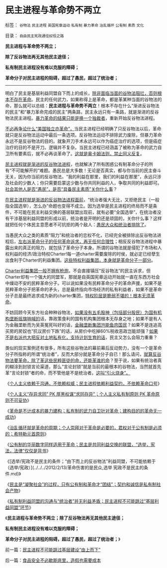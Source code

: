 # 民主进程与革命势不两立

标签： `谷物法` `民主进程` `英国宪章运动` `私有制` `暴力革命` `治乱循环` `公有制` `素质` `文化` 

目录： `自由民主宪政通往奴役之路`

**民主进程与革命势不两立；**

**除了反谷物法再无其他民主途径；**

**私有制民主进程没有难以克服的障碍；**

**革命分子对民主进程的阻碍，超过了愚民，超过了统治者；**

****

明白了民主是基层利益同盟自下而上的成长，[除非面临当面的谷物法阻拦，否则根本不存在革命](../../../2012/1/19/建构社会是大忌讳；“反谷物法”不是革命.md)。民主的任何武力，如果称得上是革命，都是革某种当面的谷物法的命，那么就可以总结：**民主进程与革命势不两立**！根本不存在什么“渐进反谷物法的民主”和“暴力革命完成的民主”两条路，民主永远只有一条路，就是渐进的反谷物法民主进程。[暴力革命的结果只能是换一个独裁者](../../../2011/5/3/内战将与“小政府进程”背道而驰.md)，重新开始反谷物法进程。

[不必再争论什么“美国独立亦革命”，](../../../2012/2/12/革命是不计成本的暴力建构；武力自卫针对革命.md)当民主进程已经明确了只反谷物法以后，革命就只是反谷物法运动中最后一条选项。反谷物法运动不排除武力废除，但暴力革命永远不是反谷物法的目的。就象开刀手术永远可以作为癌症治疗的选项，但是癌症治疗的目的不是开刀。逻辑并不复杂。当民主进程已经涵盖了被称为革命的武力自卫所有要素后，就不必再谈革命了。[这就是奥卡姆法则，禁止同义反复](../../../2010/1/5/存实除虚的奥卡姆剃刀法则.md)。

[民主进程就是渐进的反谷物法进程](../../../2012/2/11/民主依赖利益契约，不依赖革命口号.md)，也就解决了所有困惑公有制革命分子的所有“不可能解开的”难题。愚民总是大多数！无论是否真实，都与你当前的民主奋斗无关，因为你当前的反谷物法，“我的利益在那里，我们的利益在那里”，永远只涉及社会的少数人；你只需要启蒙这少数与你共同利益的人，争取共同的利益即可。[社会其他人是否“愚民”，是否“具备民主素质”关你什么事](../../../2012/2/8/个人主义眼中的革命分子和不革命的韩寒.md)？

[在民主进程就是渐进的反谷物法进程面前](../../../2012/2/2/革命都是预设公有制前提下的暴民运动.md)，“统治者强大无比，又拒绝民主（一般指全国选举），怎么办”命题也变得不成立。因为选举是民主进程的终局而不是条件，不可能在民主利益交换的基层联盟出现前，就有必要“全国选举”，在统治者没有干涉基层利益同盟的形成以前，统治者是开明的还是顽固的，关你什么事？这样就把任何个体民主意愿者不可抗拒的两个敌人：[愚民大众和统治者排除了](../../../2012/1/4/民主进程，既非从下而上，也非从上而下.md)。

当愚民大众之类的素质“阻力”和统治者的恋权不化，已经完全被排除出反谷物法进程后，[左右派革命分子的任何革命诉求，再无任何合理性](../../../2012/2/11/言论管制对极端分子无效，文人普遍性严重左倾.md)；相反反谷物法进程中暴露出来的真正的阻力，就包括了革命分子本身。所谓的谷物法就是侵犯了市场和人权利益的经济/政治特权Charter!每一道charter需要废除的时侯，就必定已经孽生出食利于Charter的利益集团。[这些特权利益集团，本身就是革命分子一部分](../../../2012/2/1/横眉冷对伪君子，左狗总是闹革命.md)。

[Charter利益集团一般不拥有枪炮](../../../2012/1/30/达沃斯论坛倒打一耙.md)，不会直接镇压“反谷物法”的民主诉求，但Charter却有一个强大的同盟军，那就是自英国宪章运动开始就一直在东西方社会中燥动不安的民粹革命分子。可以说如果没有民粹革命分子的革命声援，如果不是民粹革命分子把革命的矛头，总是最终指向市场经济的私有利益者，如果不是革命分子总是最终追求成为新的charter集团，[特权阶层是脆弱不堪的！根本无须革命](../../../2009/8/27/富人不需要保护，特权才需要保护.md)。

不妨回顾今天东方社会种种谷物法，[如果没有五毛股神（包括部分股民）为国有机构垄断摇旗呐喊的](../../../2012/1/10/机构型股神的“谷物法”，政治型股神和孔庆东老师.md)话，靠政策食利的国有机构集团根本无存身之地；如果不是有人为金融垄断而为吴英冤死叫好的话，[金融垄断集团岂能鱼肉国民](../../../2012/1/5/股市的风险到底有多大？更大的风险从那里来？.md)？如果不是连追高买房的房奴也“抗议房价下跌”的话，从房价中吃掉60%税收恶政岂能顽强？[如果不是右派也大把反对土地私有化，支持计划生育的话](http://blog.sina.com.cn/s/blog_625a50920100zg7f.html)，民主又怎么会阻力重重？

类似的现实案例还有很多，所有这些谷物法的幕前幕后反动势力，没有一个是革命分子所指称的所谓“统治者”，反而大部分就是革命分子自已！那么请问，[就算反谷物法要革命，除了革这些民粹匪徒的命，还能革谁的命](../../../2012/1/2/愚民三步曲和三层次的愚民：“文过饰非，虚拟正义，以邻为壑”.md)？至于说，如果有统治者真的糊涂到封锁言论渠道，那么“言论封锁”就是当前的最根本的谷物法，当然就首先革“言论封锁”者的命，而不管他是不是统治者。[这叫“引火烧身”。](../../../2009/5/5/控制舆论，等于引火烧身.md)

《[个人主义依赖于沟通，不依赖权威；民主进程依赖利益契约，不依赖革命口号](../../../2012/2/11/民主依赖利益契约，不依赖革命口号.md)》

《[个人主义“存异求同” PK 厚黑权谋“求同存异”；个人主义私有制原则 PK
革命原则不可妥协](../../../2012/2/12/个人主义“存异求同”&nbsp;PK&nbsp;革命厚黑权谋.md)》

《[革命是不计成本的暴力建构；私有制的武力自卫针对革命；建构目的的革命无一成功](../../../2012/2/12/革命是不计成本的暴力建构；武力自卫针对革命.md)》

《[治乱循环就是革命的周期；个人崇拜对于革命是必要的，君权对于公有制是必须的；希特勒元首原则](../../../2012/2/12/希特勒的元首原则有什么合理性？.md)》

《[公有制的华丽数字同样适用于革命；民主是共同利益交换的联盟，“选举，宪法，法律”仅仅是背书](../../../2012/2/12/民主是共同利益交换的联盟，革命偏爱拉起虎皮作大旗.md)》

《[选举/宪政不是民主的条件；“由下而上的反谷物法”利益同盟，不可能依赖于（选举/宪政）](../../../2012/2/13/革命伤害的是民众,选举 宪政不是民主的条件.md)》

《[民主是“凝聚社会”的过程，只有公有制和革命才“团结”；契约和诚信是私有制社会产物](../../../2012/2/13/民主凝聚社会，只有革命才团结.md)》

《[私有制利益同盟的沟通与“统治者”并无利益矛盾；民主进程不可能跳过“基层利益同盟”环节](../../../2012/2/13/民主进程不可能跳过基层建设“由上而下”.md)》

《**民主进程与革命势不两立；除了反谷物法再无其他民主途径；**

**私有制民主进程没有难以克服的障碍；**

**革命分子对民主进程的阻碍，超过了愚民，超过了统治者；**》



前一篇：[民主进程不可能跳过基层建设“由上而下”](../../../2012/2/13/民主进程不可能跳过基层建设“由上而下”.md)

后一篇：[食品安全不必歇斯底里，造假也需要成本](../../../2012/2/13/食品安全不必歇斯底里，造假也需要成本.md)